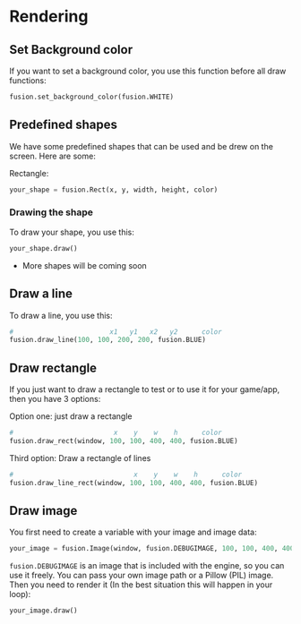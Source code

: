 # Rendering
## Set Background color

If you want to set a background color, you use this function before all draw functions:

```python
fusion.set_background_color(fusion.WHITE)
```


## Predefined shapes

We have some predefined shapes that can be used and be drew on the screen. Here are some:

Rectangle:

```python
your_shape = fusion.Rect(x, y, width, height, color)
```

### Drawing the shape
To draw your shape, you use this:
```python
your_shape.draw()
```

- More shapes will be coming soon


## Draw a line
To draw a line, you use this:

```python
#                        x1   y1   x2   y2      color
fusion.draw_line(100, 100, 200, 200, fusion.BLUE)
```

## Draw rectangle

If you just want to draw a rectangle to test or to use it for your game/app, then you have 3 options:

Option one: just draw a rectangle

```python
#                         x    y    w    h      color
fusion.draw_rect(window, 100, 100, 400, 400, fusion.BLUE)
```

Third option: Draw a rectangle of lines
    
```python
#                              x    y    w    h      color
fusion.draw_line_rect(window, 100, 100, 400, 400, fusion.BLUE)
```


## Draw image

You first need to create a variable with your image and image data:

```python
your_image = fusion.Image(window, fusion.DEBUGIMAGE, 100, 100, 400, 400)
```

`fusion.DEBUGIMAGE` is an image that is included with the engine, so you can use it freely. You can pass your own image path or a Pillow (PIL) image.
Then you need to render it (In the best situation this will happen in your loop):

```python
your_image.draw()
```

